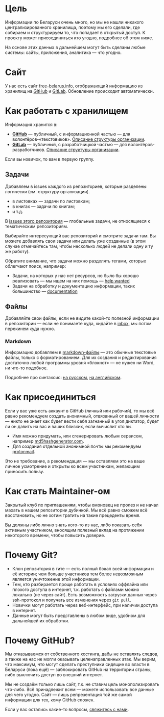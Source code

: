 # Цель

Информации по Беларуси очень много, но мы не нашли никакого централизированного хранилища, поэтому мы его сделали, где собираем и структурируем то, что попадает в открытый доступ. К проекту может присоединиться кто угодно, подробнее об этом ниже.

На основе этих данных в дальнейшем могут быть сделаны любые системы: сайты, приложения, аналитика — что угодно.


# Сайт

У нас есть сайт [free-belarus.info](https://free-belarus.info/), отображающий информацию из хранилищ на [GitHub](https://github.com/free-belarus) и [GitLab](https://gitlab.com/free-belarus). Обновление происходит автоматически.


# Как работать с хранилищем

Информация хранится в:

- [**GitHub**](https://github.com/free-belarus) — публичный, с информационной частью — для волонтёров-«текстовиков». [Описание структуры организации](./github-structure.md).
- [**GitLab**](https://gitlab.com/free-belarus) — публичный, с разработчицкой частью — для волонтёров-разработчиков. [Описание структуры организации](./gitlab-structure.md).

Если вы новичок, то вам в первую группу.


## Задачи

Добавляем в issues каждого из репозиториев, которые разделены логически (см. структуру организации). 

- в листовках — задачи по листовкам;
- в книгах — задачи по книгам;
- и т.д.

В [issues этого репозитория](https://github.com/free-belarus/contribute/issues) — глобальные задачи, не относящиеся к тематическим репозиториям.

Выбирайте интересующий вас репозиторий и смотрите задачи там. Вы можете добавлять свои задачи или делать уже созданные (в этом случае отмечайтесь там, чтобы несколько людей не делали одну и ту же работу). 

Обратите внимание, что задачи можно разделять тегами, которые облегчают поиск, например:

- Задачи, на которых у нас нет ресурсов, но было бы хорошо реализовать — мы ищем на них помощь — [help wanted](https://github.com/free-belarus/info/issues?q=is%3Aissue+is%3Aopen+label%3A%22help+wanted%22)
- Задачи на обработку и документацию информации, таких большинство — [documentation](https://github.com/free-belarus/info/issues?q=is%3Aissue+is%3Aopen+label%3Adocumentation)


## Файлы

Добавляйте свои файлы, если не видите какой-то полезной информации в репозитории — если не понимаете куда, кидайте в [inbox](https://github.com/free-belarus/info/tree/master/inbox), мы потом перекинем куда нужно.

### Markdown

Информацию добавляем в [markdown-файлы](https://ru.wikipedia.org/wiki/Markdown) — это обычные текстовые файлы, только с форматированием. Для их создания и редактирования достаточно любой программы уровня «блокнот» — не нужен ни Word, ни что-то подобное. 

Подробнее про синтаксис: [на русском](https://guides.hexlet.io/markdown/), [на английском](https://guides.github.com/features/mastering-markdown/).


# Как присоединиться

Если у вас уже есть аккаунт в GitHub (личный или рабочий), то мы всё равно рекомендуем создать анонимный, отвязанный от вашей личности — никто не знает как будет вести себя загнанный в угол диктатор, будет ли он давить на вас и ваших близких, если вычислит кто вы.

- Имя можно придумать, или сгенерировать любым сервисом, например [md5hashgenerator.com](https://www.md5hashgenerator.com/).
- Для создания отдельной анонимной почты мы рекомендуем [protonmail](https://mail.protonmail.com/create/new).

Это не требование, а рекомендация — мы оставляем это на ваше личное усмотрение и открыты ко всем участникам, желающим приносить пользу.


# Как стать Maintainer-ом

Закрытый клуб по приглашениям, чтобы омоновец не пролез и не начал махать в нашем репозитории дубинкой. Мы всё равно сможем всё восстановить, но не хотим тратить на такие прецеденты время.

Вы должны либо лично знать кого-то из нас, либо показать себя активным участником, вносящим полезный вклад на протяжении некоторого времени, чтобы повысить доверие.


# Почему Git?

- Клон репозитория в гите — есть полный бэкап всей информации и её истории; чем больше участников тем более невозможным является уничтожение этой информации.
- Тем, кто разбирается проще работать в условиях оффлайна или плохого доступа в интернет, т.к. работать с файлами можно локально (не через сайт). Есть возможность загрузки данных через ssh-протокол и получать все изменения через `git pull`.
- Новички могут работать через веб-интерфейс, при наличии доступа в интернет.
- Данные могут быть представлены в любом виде, удобном для дальнейшей их обработки.


# Почему GitHub?

Мы отказываемся от собственного хостинга, дабы не оставлять следов, а также на нас не могли оказывать целенаправленных атак. Мы верим, что максимум, что могут сделать преступники сидящие во власти в Беларуси (пока ещё) — заблокировать GitHub на территории страны, либо выключить доступ во внешний интернет.

Мы не создаём только лишь сайт, т.к. не ставим цель монополизировать что-либо. Всё принадлежит всем — можете использовать все данные для чего угодно. Сайт — лишь репрезентация той же самой информации для тех, кому GitHub сложен.

Если у вас остались какие-то вопросы, [свяжитесь с нами](./feedback.md).
